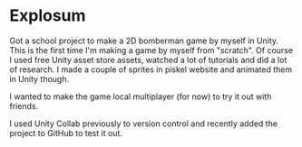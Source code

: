 # Explosum

Got a school project to make a 2D bomberman game by myself in Unity. This is the first time I'm making a game by myself from "scratch". Of course I used free Unity asset store assets, watched a lot of tutorials and did a lot of research. I made a couple of sprites in piskel website and animated them in Unity though.

I wanted to make the game local multiplayer (for now) to try it out with friends. 

I used Unity Collab previously to version control and recently added the project to GitHub to test it out.
